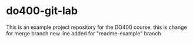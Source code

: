 # do400-git-lab
This is an example project repository for the DO400 course.
this is change for merge branch 
new line added for "readme-example" branch

